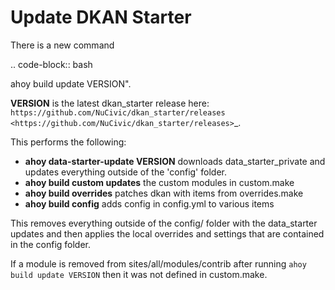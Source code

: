 # Update DKAN Starter

There is a new command 

.. code-block:: bash
  
  ahoy build update VERSION".

**VERSION** is the latest dkan_starter release here: `https://github.com/NuCivic/dkan_starter/releases <https://github.com/NuCivic/dkan_starter/releases>`_.

This performs the following:

* **ahoy data-starter-update VERSION**  downloads data_starter_private and updates everything outside of the 'config' folder.
* **ahoy build custom updates** the custom modules in custom.make
* **ahoy build overrides** patches dkan with items from overrides.make
* **ahoy build config** adds config in config.yml to various items

This removes everything outside of the config/ folder with the data_starter updates and then applies the local overrides and settings that are contained in the config folder.

If a module is removed from sites/all/modules/contrib after running ``ahoy build update VERSION`` then it was not defined in custom.make.
